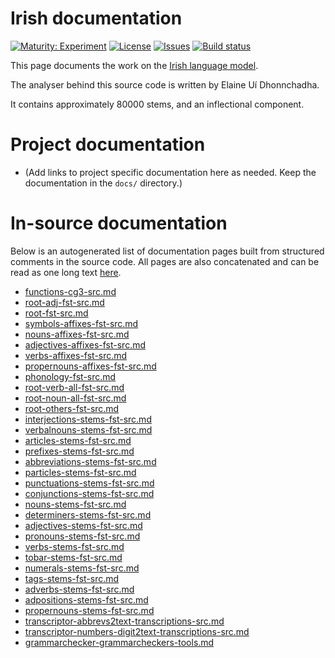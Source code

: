 # Irish documentation

[![Maturity: Experiment](https://img.shields.io/badge/Maturity-Experiment-black.svg)](https://giellalt.github.io/MaturityClassification.html)
[![License](https://img.shields.io/github/license/giellalt/lang-gle)](https://raw.githubusercontent.com/giellalt/lang-gle/main/LICENSE)
[![Issues](https://img.shields.io/github/issues/giellalt/lang-gle)](https://github.com/giellalt/lang-gle/issues)
[![Build status](https://github.com/giellalt/lang-gle/workflows/Speller%20CI+CD/badge.svg)](https://github.com/giellalt/lang-gle/actions)

This page documents the work on the [Irish language model](http://github.com/giellalt/lang-gle). 

The analyser behind this source code is written by Elaine Uí Dhonnchadha.

It contains approximately 80000 stems, and an inflectional component.

# Project documentation

* (Add links to project specific documentation here as needed. Keep the documentation in the `docs/` directory.)

# In-source documentation

Below is an autogenerated list of documentation pages built from structured comments in the source code. All pages are also concatenated and can be read as one long text [here](gle.md).
* [functions-cg3-src.md](functions-cg3-src.md)
* [root-adj-fst-src.md](root-adj-fst-src.md)
* [root-fst-src.md](root-fst-src.md)
* [symbols-affixes-fst-src.md](symbols-affixes-fst-src.md)
* [nouns-affixes-fst-src.md](nouns-affixes-fst-src.md)
* [adjectives-affixes-fst-src.md](adjectives-affixes-fst-src.md)
* [verbs-affixes-fst-src.md](verbs-affixes-fst-src.md)
* [propernouns-affixes-fst-src.md](propernouns-affixes-fst-src.md)
* [phonology-fst-src.md](phonology-fst-src.md)
* [root-verb-all-fst-src.md](root-verb-all-fst-src.md)
* [root-noun-all-fst-src.md](root-noun-all-fst-src.md)
* [root-others-fst-src.md](root-others-fst-src.md)
* [interjections-stems-fst-src.md](interjections-stems-fst-src.md)
* [verbalnouns-stems-fst-src.md](verbalnouns-stems-fst-src.md)
* [articles-stems-fst-src.md](articles-stems-fst-src.md)
* [prefixes-stems-fst-src.md](prefixes-stems-fst-src.md)
* [abbreviations-stems-fst-src.md](abbreviations-stems-fst-src.md)
* [particles-stems-fst-src.md](particles-stems-fst-src.md)
* [punctuations-stems-fst-src.md](punctuations-stems-fst-src.md)
* [conjunctions-stems-fst-src.md](conjunctions-stems-fst-src.md)
* [nouns-stems-fst-src.md](nouns-stems-fst-src.md)
* [determiners-stems-fst-src.md](determiners-stems-fst-src.md)
* [adjectives-stems-fst-src.md](adjectives-stems-fst-src.md)
* [pronouns-stems-fst-src.md](pronouns-stems-fst-src.md)
* [verbs-stems-fst-src.md](verbs-stems-fst-src.md)
* [tobar-stems-fst-src.md](tobar-stems-fst-src.md)
* [numerals-stems-fst-src.md](numerals-stems-fst-src.md)
* [tags-stems-fst-src.md](tags-stems-fst-src.md)
* [adverbs-stems-fst-src.md](adverbs-stems-fst-src.md)
* [adpositions-stems-fst-src.md](adpositions-stems-fst-src.md)
* [propernouns-stems-fst-src.md](propernouns-stems-fst-src.md)
* [transcriptor-abbrevs2text-transcriptions-src.md](transcriptor-abbrevs2text-transcriptions-src.md)
* [transcriptor-numbers-digit2text-transcriptions-src.md](transcriptor-numbers-digit2text-transcriptions-src.md)
* [grammarchecker-grammarcheckers-tools.md](grammarchecker-grammarcheckers-tools.md)
